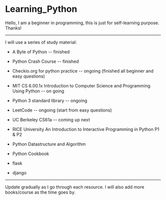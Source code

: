 # Learning_Python

Hello, I am a beginner in programming, this is just for self-learning purpose.
Thanks!

---
I will use a series of study material:

* A Byte of Python -- finished
* Python Crash Course -- finished
* Checkio.org for python practice -- ongoing (finished all beginner and easy questions)
* MIT CS 6.00.1x Introduction to Computer Science and Programming Using Python -- on going
* Python 3 standard library -- ongoing
* LeetCode -- ongoing (start from easy questions)
* UC Berkeley CS61a -- coming up next
* RICE University An Introduction to Interactive Programming in Python P1 & P2
* Python Datastructure and Algorithm
* Python Cookbook

* flask
* django



---
Update gradually as I go through each resource.
I will also add more books/course as the time goes by.
